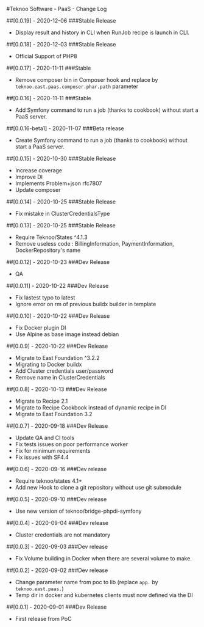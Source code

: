 #Teknoo Software - PaaS - Change Log

##[0.0.19] - 2020-12-06
###Stable Release
- Display result and history in CLI when RunJob recipe is launch in CLI.

##[0.0.18] - 2020-12-03
###Stable Release
- Official Support of PHP8

##[0.0.17] - 2020-11-11
###Stable
- Remove composer bin in Composer hook and replace by `teknoo.east.paas.composer.phar.path` parameter

##[0.0.16] - 2020-11-11
###Stable
- Add Symfony command to run a job (thanks to cookbook) without start a PaaS server.

##[0.0.16-beta1] - 2020-11-07
###Beta release
- Create Symfony command to run a job (thanks to cookbook) without start a PaaS server.

##[0.0.15] - 2020-10-30
###Stable Release
- Increase coverage
- Improve DI
- Implements Problem+json rfc7807
- Update composer

##[0.0.14] - 2020-10-25
###Stable Release
- Fix mistake in ClusterCredentialsType

##[0.0.13] - 2020-10-25
###Stable Release
- Require Teknoo/States ^4.1.3
- Remove useless code : BillingInformation, PaymentInformation, DockerRepository's name

##[0.0.12] - 2020-10-23
###Dev Release
- QA

##[0.0.11] - 2020-10-22
###Dev Release
- Fix lastest typo to latest
- Ignore error on rm of previous buildx builder in template

##[0.0.10] - 2020-10-22
###Dev Release
- Fix Docker plugin DI
- Use Alpine as base image instead debian

##[0.0.9] - 2020-10-22
###Dev Release
- Migrate to East Foundation ^3.2.2
- Migrating to Docker buildx
- Add Cluster credentials user/password
- Remove name in ClusterCredentials
 
##[0.0.8] - 2020-10-13
###Dev Release
- Migrate to Recipe 2.1
- Migrate to Recipe Cookbook instead of dynamic recipe in DI
- Migrate to East Foundation 3.2

##[0.0.7] - 2020-09-18
###Dev Release
- Update QA and CI tools
- Fix tests issues on poor performance worker
- Fix for minimum requirements 
- Fix issues with SF4.4

##[0.0.6] - 2020-09-16
###Dev release
- Require teknoo/states 4.1+
- Add new Hook to clone a git repository without use git submodule

##[0.0.5] - 2020-09-10
###Dev release
- Use new version of teknoo/bridge-phpdi-symfony

##[0.0.4] - 2020-09-04
###Dev release
- Cluster credentials are not mandatory

##[0.0.3] - 2020-09-03
###Dev release
- Fix Volume building in Docker when there are several volume to make.

##[0.0.2] - 2020-09-02
###Dev release
- Change parameter name from poc to lib (replace `app.` by `teknoo.east.paas.`)
- Temp dir in docker and kubernetes clients must now defined via the DI

##[0.0.1] - 2020-09-01
###Dev Release
- First release from PoC
